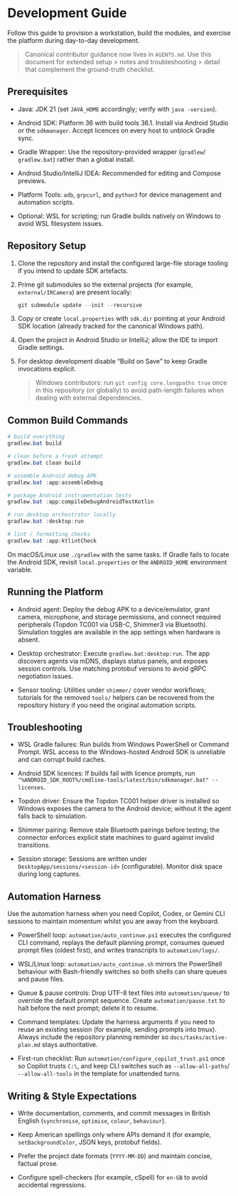 # Development Guide

Follow this guide to provision a workstation, build the modules, and exercise
the platform during day-to-day development.

> Canonical contributor guidance now lives in `AGENTS.md`. Use this document for
> extended setup > notes and troubleshooting > detail that complement the
> ground-truth checklist.

## Prerequisites

- Java: JDK 21 (set `JAVA_HOME` accordingly; verify with `java -version`).

- Android SDK: Platform 36 with build tools 36.1. Install via Android Studio or
  the `sdkmanager`. Accept licences on every host to unblock Gradle sync.

- Gradle Wrapper: Use the repository-provided wrapper (`gradlew`/ `gradlew.bat`)
  rather than a global install.

- Android Studio/IntelliJ IDEA: Recommended for editing and Compose previews.

- Platform Tools: `adb`, `grpcurl`, and `python3` for device management and
  automation scripts.

- Optional: WSL for scripting; run Gradle builds natively on Windows to avoid
  WSL filesystem issues.

## Repository Setup

1. Clone the repository and install the configured large-file storage tooling if
   you intend to update SDK artefacts.

2. Prime git submodules so the external projects (for example, `external/IRCamera`)
   are present locally:

   ```powershell
   git submodule update --init --recursive
   ```

3. Copy or create `local.properties` with `sdk.dir` pointing at your Android SDK
   location (already tracked for the canonical Windows path).

4. Open the project in Android Studio or IntelliJ; allow the IDE to import
   Gradle settings.

5. For desktop development disable “Build on Save” to keep Gradle invocations
   explicit.

   > Windows contributors: run `git config core.longpaths true` once in this
   > repository (or globally) to avoid path-length failures when dealing with
   > external dependencies.

## Common Build Commands

```powershell
# build everything
gradlew.bat build

# clean before a fresh attempt
gradlew.bat clean build

# assemble Android debug APK
gradlew.bat :app:assembleDebug

# package Android instrumentation tests
gradlew.bat :app:compileDebugAndroidTestKotlin

# run desktop orchestrator locally
gradlew.bat :desktop:run

# lint / formatting checks
gradlew.bat :app:ktlintCheck
```

On macOS/Linux use `./gradlew` with the same tasks. If Gradle fails to locate
the Android SDK, revisit `local.properties` or the `ANDROID_HOME` environment
variable.

## Running the Platform

- Android agent: Deploy the debug APK to a device/emulator, grant camera,
  microphone, and storage permissions, and connect required peripherals (Topdon
  TC001 via USB-C, Shimmer3 via Bluetooth). Simulation toggles are available in
  the app settings when hardware is absent.

- Desktop orchestrator: Execute `gradlew.bat:desktop:run`. The app discovers
  agents via mDNS, displays status panels, and exposes session controls. Use
  matching protobuf versions to avoid gRPC negotiation issues.

- Sensor tooling: Utilities under `shimmer/` cover vendor workflows; tutorials
  for the removed `tools/` helpers can be recovered from the repository history
  if you need the original automation scripts.

## Troubleshooting

- WSL Gradle failures: Run builds from Windows PowerShell or Command Prompt. WSL
  access to the Windows-hosted Android SDK is unreliable and can corrupt build
  caches.

- Android SDK licences: If builds fail with licence prompts, run
  `"%ANDROID_SDK_ROOT%/cmdline-tools/latest/bin/sdkmanager.bat" --licenses`.

- Topdon driver: Ensure the Topdon TC001 helper driver is installed so Windows
  exposes the camera to the Android device; without it the agent falls back to
  simulation.

- Shimmer pairing: Remove stale Bluetooth pairings before testing; the connector
  enforces explicit state machines to guard against invalid transitions.

- Session storage: Sessions are written under `DesktopApp/sessions/<session-id>`
  (configurable). Monitor disk space during long captures.

## Automation Harness

Use the automation harness when you need Copilot, Codex, or Gemini CLI sessions
to maintain momentum whilst you are away from the keyboard.

- PowerShell loop: `automation/auto_continue.ps1` executes the configured CLI
  command, replays the default planning prompt, consumes queued prompt files
  (oldest first), and writes transcripts to `automation/logs/`.

- WSL/Linux loop: `automation/auto_continue.sh` mirrors the PowerShell behaviour
  with Bash-friendly switches so both shells can share queues and pause files.

- Queue & pause controls: Drop UTF-8 text files into `automation/queue/` to
  override the default prompt sequence. Create `automation/pause.txt` to halt
  before the next prompt; delete it to resume.

- Command templates: Update the harness arguments if you need to reuse an
  existing session (for example, sending prompts into tmux). Always include the
  repository planning reminder so `docs/tasks/active-plan.md` stays
  authoritative.

- First-run checklist: Run `automation/configure_copilot_trust.ps1` once so
  Copilot trusts `C:\`, and keep CLI switches such as `--allow-all-paths`/
  `--allow-all-tools` in the template for unattended turns.

## Writing & Style Expectations

- Write documentation, comments, and commit messages in British English
  (`synchronise`, `optimise`, `colour`, `behaviour`).

- Keep American spellings only where APIs demand it (for example,
  `setBackgroundColor`, JSON keys, protobuf fields).

- Prefer the project date formats (`YYYY-MM-DD`) and maintain concise, factual
  prose.

- Configure spell-checkers (for example, cSpell) for `en-GB` to avoid accidental
  regressions.
